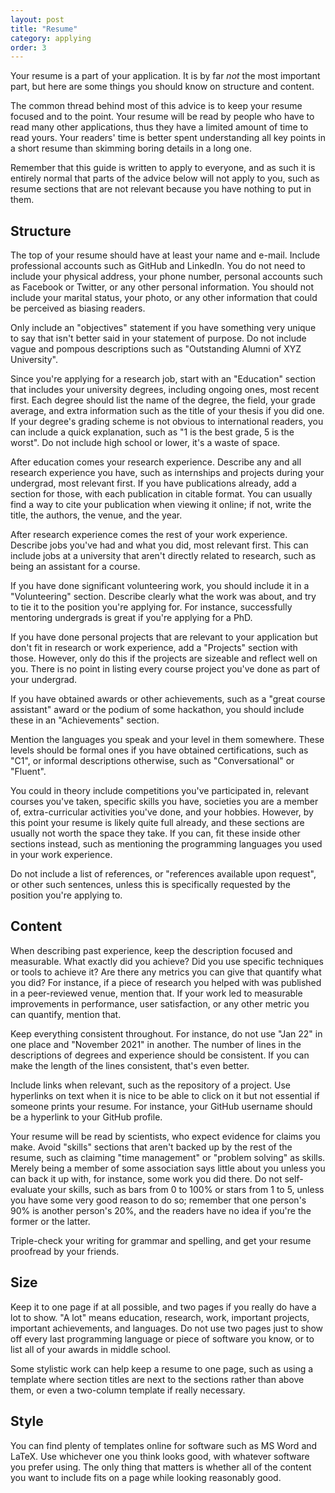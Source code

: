 ```yaml
---
layout: post
title: "Resume"
category: applying
order: 3
---
```


Your resume is a part of your application.
It is by far _not_ the most important part, but here are some things you should know on structure and content.

The common thread behind most of this advice is to keep your resume focused and to the point.
Your resume will be read by people who have to read many other applications, thus they have a limited amount of time to read yours.
Your readers' time is better spent understanding all key points in a short resume than skimming boring details in a long one.

Remember that this guide is written to apply to everyone, and as such it is entirely normal that parts of the advice below will not apply to you,
such as resume sections that are not relevant because you have nothing to put in them.


## Structure

The top of your resume should have at least your name and e-mail.
Include professional accounts such as GitHub and LinkedIn.
You do not need to include your physical address, your phone number, personal accounts such as Facebook or Twitter, or any other personal information.
You should not include your marital status, your photo, or any other information that could be perceived as biasing readers.

Only include an "objectives" statement if you have something very unique to say that isn't better said in your statement of purpose.
Do not include vague and pompous descriptions such as "Outstanding Alumni of XYZ University".

Since you're applying for a research job, start with an "Education" section that includes your university degrees, including ongoing ones, most recent first.
Each degree should list the name of the degree, the field, your grade average, and extra information such as the title of your thesis if you did one.
If your degree's grading scheme is not obvious to international readers, you can include a quick explanation, such as "1 is the best grade, 5 is the worst".
Do not include high school or lower, it's a waste of space.

After education comes your research experience.
Describe any and all research experience you have, such as internships and projects during your undergrad, most relevant first.
If you have publications already, add a section for those, with each publication in citable format.
You can usually find a way to cite your publication when viewing it online; if not, write the title, the authors, the venue, and the year.

After research experience comes the rest of your work experience.
Describe jobs you've had and what you did, most relevant first.
This can include jobs at a university that aren't directly related to research, such as being an assistant for a course.

If you have done significant volunteering work, you should include it in a "Volunteering" section.
Describe clearly what the work was about, and try to tie it to the position you're applying for.
For instance, successfully mentoring undergrads is great if you're applying for a PhD.

If you have done personal projects that are relevant to your application but don't fit in research or work experience,
add a "Projects" section with those.
However, only do this if the projects are sizeable and reflect well on you.
There is no point in listing every course project you've done as part of your undergrad.

If you have obtained awards or other achievements, such as a "great course assistant" award or the podium of some hackathon,
you should include these in an "Achievements" section.

Mention the languages you speak and your level in them somewhere.
These levels should be formal ones if you have obtained certifications, such as "C1", or informal descriptions otherwise, such as "Conversational" or "Fluent".

You could in theory include competitions you've participated in, relevant courses you've taken, specific skills you have,
societies you are a member of, extra-curricular activities you've done, and your hobbies.
However, by this point your resume is likely quite full already, and these sections are usually not worth the space they take.
If you can, fit these inside other sections instead, such as mentioning the programming languages you used in your work experience.

Do not include a list of references, or "references available upon request", or other such sentences, unless this is specifically requested by the position you're applying to.


## Content

When describing past experience, keep the description focused and measurable.
What exactly did you achieve? Did you use specific techniques or tools to achieve it? Are there any metrics you can give that quantify what you did?
For instance, if a piece of research you helped with was published in a peer-reviewed venue, mention that.
If your work led to measurable improvements in performance, user satisfaction, or any other metric you can quantify, mention that.

Keep everything consistent throughout.
For instance, do not use "Jan 22" in one place and "November 2021" in another.
The number of lines in the descriptions of degrees and experience should be consistent.
If you can make the length of the lines consistent, that's even better.

Include links when relevant, such as the repository of a project.
Use hyperlinks on text when it is nice to be able to click on it but not essential if someone prints your resume.
For instance, your GitHub username should be a hyperlink to your GitHub profile.

Your resume will be read by scientists, who expect evidence for claims you make.
Avoid "skills" sections that aren't backed up by the rest of the resume, such as claiming "time management" or "problem solving" as skills.
Merely being a member of some association says little about you unless you can back it up with, for instance, some work you did there.
Do not self-evaluate your skills, such as bars from 0 to 100% or stars from 1 to 5, unless you have some very good reason to do so;
remember that one person's 90% is another person's 20%, and the readers have no idea if you're the former or the latter.

Triple-check your writing for grammar and spelling, and get your resume proofread by your friends.


## Size

Keep it to one page if at all possible, and two pages if you really do have a lot to show.
"A lot" means education, research, work, important projects, important achievements, and languages.
Do not use two pages just to show off every last programming language or piece of software you know, or to list all of your awards in middle school.

Some stylistic work can help keep a resume to one page, such as using a template where section titles are next to the sections rather than above them,
or even a two-column template if really necessary.


## Style

You can find plenty of templates online for software such as MS Word and LaTeX.
Use whichever one you think looks good, with whatever software you prefer using.
The only thing that matters is whether all of the content you want to include fits on a page while looking reasonably good.
